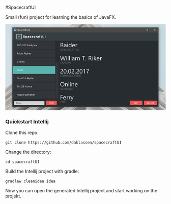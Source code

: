 #SpacecraftUI

Small (fun) project for learning the basics of JavaFX.

![screenshot](https://github.com/daklassen/spacecraftUI/blob/master/img/screenshot.png)

### Quickstart Intellij

Clone this repo:
```
git clone https://github.com/daklassen/spacecraftUI
```
Change the directory:
```
cd spacecraftUI
```
Build the Intellij project with gradle:
```
gradlew cleanidea idea
```
Now you can open the generated Intellij project and start working on the projekt.